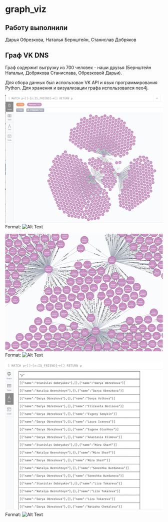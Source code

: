 # graph_viz

## Работу выполнили

Дарья Обрезкова, Наталья Бернштейн, Станислав Добряков

## Граф VK DNS

Граф содержит выгрузку из 700 человек - наши друзья (Бернштейн Натальи, Добрякова Станислава, Обрезковой Дарьи). 

Для сбора данных был использован VK API и язык программирования Python. Для хранения и визуализации графа использовался neo4j.

![GitHub Logo](1.jpg)
Format: ![Alt Text](url)

![GitHub Logo](2.jpg)
Format: ![Alt Text](url)

![GitHub Logo](3.jpg)
Format: ![Alt Text](url)
